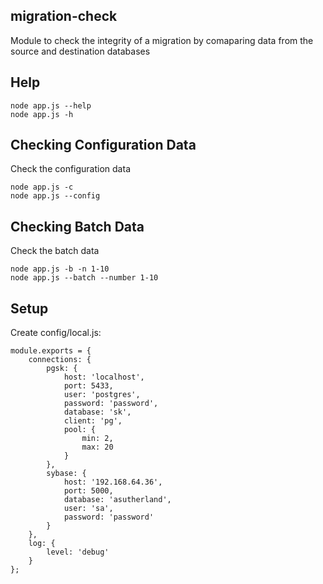 ## migration-check
Module to check the integrity of a migration by comaparing data from the source and destination databases


## Help

	node app.js --help
	node app.js -h

## Checking Configuration Data
Check the configuration data

	node app.js -c
	node app.js --config

## Checking Batch Data
Check the batch data

	node app.js -b -n 1-10
	node app.js --batch --number 1-10

## Setup
Create config/local.js:

	module.exports = {
    	connections: {
        	pgsk: {
    	        host: 'localhost',
    	        port: 5433,
    	        user: 'postgres',
    	        password: 'password',
    	        database: 'sk',
    	        client: 'pg',
    	        pool: {
    	            min: 2,
    	            max: 20
    	        }
    	    },
    	    sybase: {
    	        host: '192.168.64.36',
    	        port: 5000,
    	        database: 'asutherland',
    	        user: 'sa',
    	        password: 'password'
    	    }
    	},
    	log: {
    	    level: 'debug'
    	}
	};
